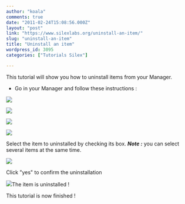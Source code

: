 ```yaml
---
author: "koala"
comments: true
date: "2011-02-24T15:08:56.000Z"
layout: "post"
link: "https://www.silexlabs.org/uninstall-an-item/"
slug: "uninstall-an-item"
title: "Uninstall an item"
wordpress_id: 3095
categories: ["Tutorials Silex"]

---
```

This tutorial will show you how to uninstall items from your Manager.

<!-- more -->




  * Go in your Manager and follow these instructions :


![](https://www.silexlabs.org/wp-content/uploads/2011/02/select-upgrade-now31.png)

![](https://www.silexlabs.org/wp-content/uploads/2011/02/wait2.png)

![](https://www.silexlabs.org/wp-content/uploads/2011/02/select-uninstall-items.png)

![](https://www.silexlabs.org/wp-content/uploads/2011/02/select-the-wanted-item.png)

Select the item to uninstalled by checking its box.
_**Note :**_ you can select several items at the same time.

![](https://www.silexlabs.org/wp-content/uploads/2011/02/confirm-the-uninstallation.png)

Click "yes" to confirm the uninstallation

![](https://www.silexlabs.org/wp-content/uploads/2011/02/the-uninstallation-is-done.png)The item is uninstalled !

This tutorial is now finished !


